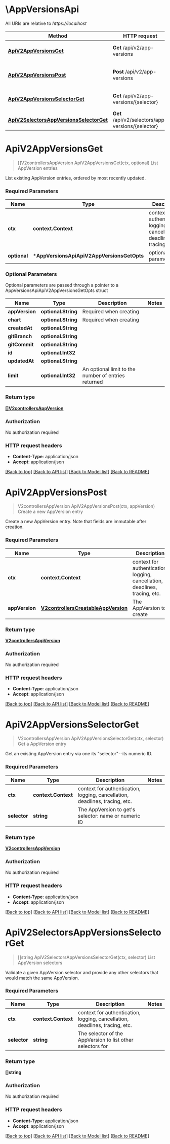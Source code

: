 # \AppVersionsApi

All URIs are relative to *https://localhost*

Method | HTTP request | Description
------------- | ------------- | -------------
[**ApiV2AppVersionsGet**](AppVersionsApi.md#ApiV2AppVersionsGet) | **Get** /api/v2/app-versions | List AppVersion entries
[**ApiV2AppVersionsPost**](AppVersionsApi.md#ApiV2AppVersionsPost) | **Post** /api/v2/app-versions | Create a new AppVersion entry
[**ApiV2AppVersionsSelectorGet**](AppVersionsApi.md#ApiV2AppVersionsSelectorGet) | **Get** /api/v2/app-versions/{selector} | Get a AppVersion entry
[**ApiV2SelectorsAppVersionsSelectorGet**](AppVersionsApi.md#ApiV2SelectorsAppVersionsSelectorGet) | **Get** /api/v2/selectors/app-versions/{selector} | List AppVersion selectors


# **ApiV2AppVersionsGet**
> []V2controllersAppVersion ApiV2AppVersionsGet(ctx, optional)
List AppVersion entries

List existing AppVersion entries, ordered by most recently updated.

### Required Parameters

Name | Type | Description  | Notes
------------- | ------------- | ------------- | -------------
 **ctx** | **context.Context** | context for authentication, logging, cancellation, deadlines, tracing, etc.
 **optional** | ***AppVersionsApiApiV2AppVersionsGetOpts** | optional parameters | nil if no parameters

### Optional Parameters
Optional parameters are passed through a pointer to a AppVersionsApiApiV2AppVersionsGetOpts struct

Name | Type | Description  | Notes
------------- | ------------- | ------------- | -------------
 **appVersion** | **optional.String**| Required when creating | 
 **chart** | **optional.String**| Required when creating | 
 **createdAt** | **optional.String**|  | 
 **gitBranch** | **optional.String**|  | 
 **gitCommit** | **optional.String**|  | 
 **id** | **optional.Int32**|  | 
 **updatedAt** | **optional.String**|  | 
 **limit** | **optional.Int32**| An optional limit to the number of entries returned | 

### Return type

[**[]V2controllersAppVersion**](v2controllers.AppVersion.md)

### Authorization

No authorization required

### HTTP request headers

 - **Content-Type**: application/json
 - **Accept**: application/json

[[Back to top]](#) [[Back to API list]](../README.md#documentation-for-api-endpoints) [[Back to Model list]](../README.md#documentation-for-models) [[Back to README]](../README.md)

# **ApiV2AppVersionsPost**
> V2controllersAppVersion ApiV2AppVersionsPost(ctx, appVersion)
Create a new AppVersion entry

Create a new AppVersion entry. Note that fields are immutable after creation.

### Required Parameters

Name | Type | Description  | Notes
------------- | ------------- | ------------- | -------------
 **ctx** | **context.Context** | context for authentication, logging, cancellation, deadlines, tracing, etc.
  **appVersion** | [**V2controllersCreatableAppVersion**](V2controllersCreatableAppVersion.md)| The AppVersion to create | 

### Return type

[**V2controllersAppVersion**](v2controllers.AppVersion.md)

### Authorization

No authorization required

### HTTP request headers

 - **Content-Type**: application/json
 - **Accept**: application/json

[[Back to top]](#) [[Back to API list]](../README.md#documentation-for-api-endpoints) [[Back to Model list]](../README.md#documentation-for-models) [[Back to README]](../README.md)

# **ApiV2AppVersionsSelectorGet**
> V2controllersAppVersion ApiV2AppVersionsSelectorGet(ctx, selector)
Get a AppVersion entry

Get an existing AppVersion entry via one its \"selector\"--its numeric ID.

### Required Parameters

Name | Type | Description  | Notes
------------- | ------------- | ------------- | -------------
 **ctx** | **context.Context** | context for authentication, logging, cancellation, deadlines, tracing, etc.
  **selector** | **string**| The AppVersion to get&#39;s selector: name or numeric ID | 

### Return type

[**V2controllersAppVersion**](v2controllers.AppVersion.md)

### Authorization

No authorization required

### HTTP request headers

 - **Content-Type**: application/json
 - **Accept**: application/json

[[Back to top]](#) [[Back to API list]](../README.md#documentation-for-api-endpoints) [[Back to Model list]](../README.md#documentation-for-models) [[Back to README]](../README.md)

# **ApiV2SelectorsAppVersionsSelectorGet**
> []string ApiV2SelectorsAppVersionsSelectorGet(ctx, selector)
List AppVersion selectors

Validate a given AppVersion selector and provide any other selectors that would match the same AppVersion.

### Required Parameters

Name | Type | Description  | Notes
------------- | ------------- | ------------- | -------------
 **ctx** | **context.Context** | context for authentication, logging, cancellation, deadlines, tracing, etc.
  **selector** | **string**| The selector of the AppVersion to list other selectors for | 

### Return type

**[]string**

### Authorization

No authorization required

### HTTP request headers

 - **Content-Type**: application/json
 - **Accept**: application/json

[[Back to top]](#) [[Back to API list]](../README.md#documentation-for-api-endpoints) [[Back to Model list]](../README.md#documentation-for-models) [[Back to README]](../README.md)

